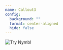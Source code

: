 ```yaml
---
name: Callout3
config:
  background: ""
  format: center-aligned
  hide: false
---
```


<section>
  <img src="/images/nymbl-bottles.png" alt="Try Nymbl" />
</section>
